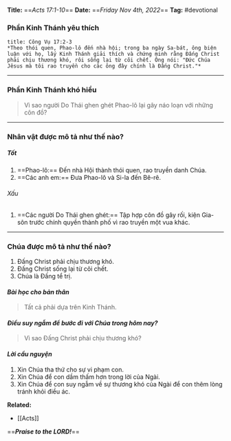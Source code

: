 **Title:** ==*Acts 17:1-10*==
**Date:** ==*Friday Nov 4th, 2022*==
**Tag:** #devotional

### **Phần Kinh Thánh yêu thích**
```ad-bible
title: Công Vụ 17:2-3
*Theo thói quen, Phao-lô đến nhà hội; trong ba ngày Sa-bát, ông biện luận với họ, lấy Kinh Thánh giải thích và chứng minh rằng Đấng Christ phải chịu thương khó, rôi sống lại từ cõi chết. Ông nói: "Đức Chúa Jêsus mà tôi rao truyền cho các ông đây chính là Đấng Christ."*
```
----------
### **Phần Kinh Thánh khó hiểu**
> Vì sao người Do Thái ghen ghét Phao-lô lại gây náo loạn với những côn đồ?
----------
### **Nhân vật được mô tả như thế nào?**
##### Tốt
1. ==Phao-lô:== Đến nhà Hội thành thói quen, rao truyền danh Chúa.
2. ==Các anh em:== Đưa Phao-lô và Si-la đến Bê-rê. 
###### Xấu
1. ==Các người Do Thái ghen ghét:== Tập hợp côn đồ gây rối, kiện Gia-sôn trước chính quyền thành phố vì rao truyền một vua khác.
----------
### **Chúa được mô tả như thế nào?**
1. Đấng Christ phải chịu thương khó.
2. Đấng Christ sống lại từ cõi chết.
3. Chúa là Đấng tể trị.
#### *Bài học cho bản thân*
> Tất cả phải dựa trên Kinh Thánh.
#### *Điều suy ngẫm để bước đi với Chúa trong hôm nay?*
> Vì sao Đấng Christ phải chịu thương khó?
#### *Lời cầu nguyện*
1. Xin Chúa tha thứ cho sự vi phạm con.
2. Xin Chúa để con dầm thấm hơn trong lời của Ngài.
3. Xin Chúa để con suy ngẫm về sự thương khó của Ngài để con thêm lòng tránh khỏi điều ác.


**Related:**
- [[Acts]]

==***Praise to the LORD!***==

